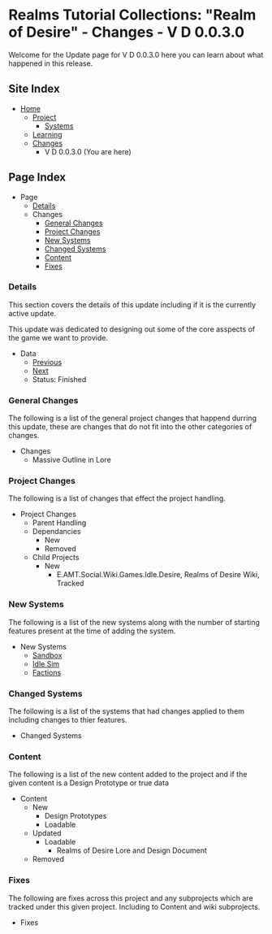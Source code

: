 [Page]:https://github.com/Ancient-Majik-Tech/Social.Wiki.Games.RealmOfDesires/blob/main/Changes/V%20P%201.0.0.0/V%20D%200.0.3.0.md

[Page Home]:https://github.com/Ancient-Majik-Tech/Social.Wiki.Games.RealmOfDesires/blob/main/README.md
[Page Proj Home]:https://github.com/Ancient-Majik-Tech/Social.Wiki.Games.RealmOfDesires/blob/main/Project/Project.md
[Page Sys Home]:https://github.com/Ancient-Majik-Tech/Social.Wiki.Games.RealmOfDesires/blob/main/Project/Project.md#system-layout
[Page Learn Home]:https://github.com/Ancient-Majik-Tech/Social.Wiki.Games.RealmOfDesires/blob/main/Learning/LearningHome.md
[Page Changes Home]:https://github.com/Ancient-Majik-Tech/Social.Wiki.Games.RealmOfDesires/blob/main/Changes/ChangesHome.md

[Page Change Previous]:https://github.com/Ancient-Majik-Tech/Social.Wiki.Games.RealmOfDesires/blob/main/Changes/V%20P%201.0.0.0/V%20D%200.0.2.0.md
[Page Change Next]:https://github.com/Ancient-Majik-Tech/Social.Wiki.Games.RealmOfDesires/blob/main/Changes/V%20P%201.0.0.0/V%20D%200.0.4.0.md

[Sec Details]:https://github.com/Ancient-Majik-Tech/Social.Wiki.Games.RealmOfDesires/blob/main/Changes/V%20P%201.0.0.0/V%20D%200.0.3.0.md#details
[Sec General]:https://github.com/Ancient-Majik-Tech/Social.Wiki.Games.RealmOfDesires/blob/main/Changes/V%20P%201.0.0.0/V%20D%200.0.3.0.md#general-changes
[Sec Proj]:https://github.com/Ancient-Majik-Tech/Social.Wiki.Games.RealmOfDesires/blob/main/Changes/V%20P%201.0.0.0/V%20D%200.0.3.0.md#project-changes
[Sec NewSys]:https://github.com/Ancient-Majik-Tech/Social.Wiki.Games.RealmOfDesires/blob/main/Changes/V%20P%201.0.0.0/V%20D%200.0.3.0.md#new-systems
[Sec ChangedSys]:https://github.com/Ancient-Majik-Tech/Social.Wiki.Games.RealmOfDesires/blob/main/Changes/V%20P%201.0.0.0/V%20D%200.0.3.0.md#changed-systems
[Sec Content]:https://github.com/Ancient-Majik-Tech/Social.Wiki.Games.RealmOfDesires/blob/main/Changes/V%20P%201.0.0.0/V%20D%200.0.3.0.md#content-changes
[Sec Fixes]:https://github.com/Ancient-Majik-Tech/Social.Wiki.Games.RealmOfDesires/blob/main/Changes/V%20P%201.0.0.0/V%20D%200.0.3.0.md#fixes


[Sys Sandbox]:https://github.com/Ancient-Majik-Tech/Social.Wiki.Games.RealmOfDesires/blob/main/Project/Systems/SadboxSys.md
[Sys IdleSim]:https://github.com/Ancient-Majik-Tech/Social.Wiki.Games.RealmOfDesires/blob/main/Project/Systems/IdleSimSys.md
[Sys Factions]:https://github.com/Ancient-Majik-Tech/Social.Wiki.Games.RealmOfDesires/blob/main/Project/Systems/FactionsSys.md

# Realms Tutorial Collections: "Realm of Desire" - Changes - V D 0.0.3.0

Welcome for the Update page for V D 0.0.3.0 here you can learn about what happened in this release.

## Site Index

- [Home][Page Home]
	- [Project][Page Proj Home]
		- [Systems][Page Sys Home]
	- [Learning][Page Learn Home]
	- [Changes][Page Changes Home]
		- V D 0.0.3.0 (You are here)

## Page Index

- Page
	- [Details][Sec Details]
	- Changes
		- [General Changes][Sec General]
		- [Project Changes][Sec Proj]
		- [New Systems][Sec NewSys]
		- [Changed Systems][Sec ChangedSys]
		- [Content][Sec Content]
		- [Fixes][Sec Fixes]

### Details

This section covers the details of this update including if it is the currently active update.

This update was dedicated to designing out some of the core asspects of the game we want to provide.

- Data
	- [Previous][Page Change Previous]
	- [Next][Page Change Next]
	- Status: Finished

### General Changes

The following is a list of the general project changes that happend durring this update, these are changes that do not fit into the other categories of changes.

- Changes
	- Massive Outline in Lore

### Project Changes

The following is a list of changes that effect the project handling.

- Project Changes
	- Parent Handling
	- Dependancies
		- New
		- Removed
	- Child Projects
		- New
			- E.AMT.Social.Wiki.Games.Idle.Desire, Realms of Desire Wiki, Tracked

### New Systems

The following is a list of the new systems along with the number of starting features present at the time of adding the system.

- New Systems
	- [Sandbox][Sys Sandbox]
	- [Idle Sim][Sys IdleSim]
	- [Factions][Sys Factions]



### Changed Systems

The following is a list of the systems that had changes applied to them including changes to thier features.

- Changed Systems

### Content

The following is a list of the new content added to the project and if the given content is a Design Prototype or true data

- Content
	- New
		- Design Prototypes
		- Loadable
	- Updated
		- Loadable
			- Realms of Desire Lore and Design Document
	- Removed

### Fixes

The following are fixes across this project and any subprojects which are tracked under this given project. Including to Content and wiki subprojects.

- Fixes
